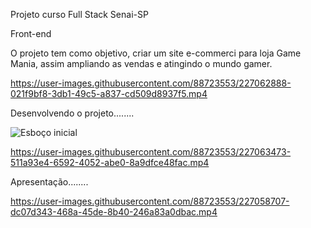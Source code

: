 Projeto curso Full Stack Senai-SP 

Front-end

O projeto tem como objetivo, criar um site e-commerci para loja Game Mania, assim ampliando as vendas e atingindo o mundo gamer.


https://user-images.githubusercontent.com/88723553/227062888-021f9bf8-3db1-49c5-a837-cd509d8937f5.mp4



Desenvolvendo o projeto........


![Esboço inicial](https://user-images.githubusercontent.com/88723553/227058633-39b0ba76-f0a7-41fa-83ae-c60a0535345c.png)




https://user-images.githubusercontent.com/88723553/227063473-511a93e4-6592-4052-abe0-8a9dfce48fac.mp4



Apresentação........

https://user-images.githubusercontent.com/88723553/227058707-dc07d343-468a-45de-8b40-246a83a0dbac.mp4

